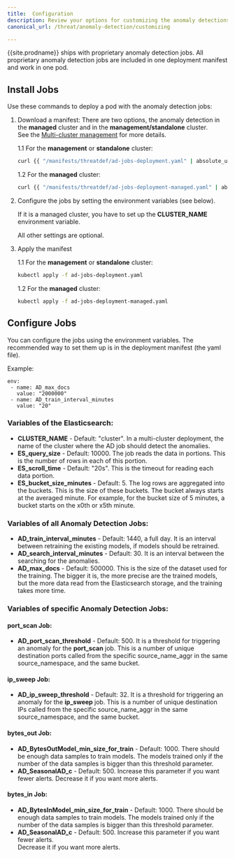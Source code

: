 ```yaml
---
title:  Configuration
description: Review your options for customizing the anomaly detections jobs. 
canonical_url: /threat/anomaly-detection/customizing

---
```


{{site.prodname}} ships with proprietary anomaly detection jobs. 
All proprietary anomaly detection jobs are included in one deployment manifest and work in one pod.

## Install Jobs
Use these commands to deploy a pod with the anomaly detection jobs:

1. Download a manifest:
There are two options, the anomaly detection in the **managed** cluster and in the **management/standalone** cluster.  
   See the [Multi-cluster management] for more details.
   
    1.1 For the **management** or **standalone** cluster:   
    ```bash
    curl {{ "/manifests/threatdef/ad-jobs-deployment.yaml" | absolute_url }} -O
    ```
    1.2 For the **managed** cluster:   
    ```bash
    curl {{ "/manifests/threatdef/ad-jobs-deployment-managed.yaml" | absolute_url }} -O
    ```

2. Configure the jobs by setting the environment variables (see below).
   
   If it is a managed cluster, you have to set up the **CLUSTER_NAME** environment variable.
   
   All other settings are optional.
   
3. Apply the manifest
   
    1.1 For the **management** or **standalone** cluster:   
    ```bash
    kubectl apply -f ad-jobs-deployment.yaml
    ```
    1.2 For the **managed** cluster:   
    ```bash
    kubectl apply -f ad-jobs-deployment-managed.yaml
    ```

## Configure Jobs
You can configure the jobs using the environment variables.
The recommended way to set them up is in the deployment manifest (the yaml file).

Example:

```
env:
 - name: AD_max_docs
   value: "2000000"
 - name: AD_train_interval_minutes
   value: "20"
```
   
### Variables of the Elasticsearch: 
-   **CLUSTER_NAME** - Default: "cluster". 
In a multi-cluster deployment, the name of the cluster where the AD job should detect the anomalies.
-   **ES_query_size** - Default: 10000. 
The job reads the data in portions. This is the number of rows in each of this portion.
-   **ES_scroll_time** - Default: "20s". 
This is the timeout for reading each data portion.
-   **ES_bucket_size_minutes** - Default: 5. 
The log rows are aggregated into the buckets. This is the size of these buckets. The bucket always starts at the averaged minute. For example, for the bucket size of 5 minutes, a bucket starts on the x0th or x5th minute.

### Variables of all Anomaly Detection Jobs:
-   **AD_train_interval_minutes** - Default: 1440, a full day. It is an interval between retraining the existing models, if models should be retrained.
-   **AD_search_interval_minutes** - Default: 30. It is an interval between the searching for the anomalies.
-   **AD_max_docs** - Default: 500000. This is the size of the dataset used for the training. The bigger it is, the more precise are the trained models, but the more data read from the Elasticsearch storage, and the training takes more time.
 
### Variables of specific Anomaly Detection Jobs:

#### port_scan Job:
-   **AD_port_scan_threshold** - Default: 500. It is a threshold for triggering an anomaly for the **port_scan** job. This is a number of unique destination ports called from the specific source_name_aggr in the same source_namespace, and the same bucket. 

#### ip_sweep Job:
-   **AD_ip_sweep_threshold** - Default: 32. It is a threshold for triggering an anomaly for the **ip_sweep** job. This is a number of unique destination IPs called from the specific source_name_aggr in the same source_namespace, and the same bucket. 

#### bytes_out Job:
-   **AD_BytesOutModel_min_size_for_train** - Default: 1000. There should be enough data samples to train models.
    The models trained only if the number of the data samples is bigger than this threshold parameter. 
-   **AD_SeasonalAD_c** - Default: 500. Increase this parameter if you want fewer alerts. 
    Decrease it if you want more alerts.

#### bytes_in Job:
-   **AD_BytesInModel_min_size_for_train** - Default: 1000. There should be enough data samples to train models.
    The models trained only if the number of the data samples is bigger than this threshold parameter. 
-   **AD_SeasonalAD_c** - Default: 500. Increase this parameter if you want fewer alerts.  
    Decrease it if you want more alerts.

[Multi-cluster management]: /multicluster/index